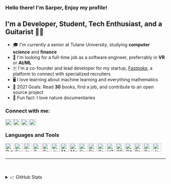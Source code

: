 ### Hello there! I'm Sarper, Enjoy my profile!

## I'm a Developer, Student, Tech Enthusiast, and a Guitarist 🎸🎸 
- 🎓 I'm currently a senior at Tulane University, studying **computer science** and **finance**
- 💼 I'm looking for a full-time job as a software engineer, preferrably in **VR** or **AI/ML**
- 🇫 I'm a co-founder and lead developer for my startup, [Fastpoke](https://fastpoke.com "We're not launched yet!"), a platform to connect with specialized recruiters
- 🖥️ I love learning about machine learning and everything mathematics
- 🎯 2021 Goals: Read **30** books, find a job, and contribute to an open source project
- 🦁 Fun fact: I love nature documentaries

### Connect with me:

[<img align="left" alt="Sarper Tutuncuoglu | LinkedIn" width="22px" src="https://cdn.jsdelivr.net/npm/simple-icons@v3/icons/linkedin.svg" />](https://www.linkedin.com/in/sarpertutuncuoglu/)
[<img align="left" alt="Sarper Tutuncuoglu | Instagram" width="22px" src="https://cdn.jsdelivr.net/npm/simple-icons@v3/icons/instagram.svg" />](https://www.instagram.com/sarpertutuncuoglu/)
[<img align="left" alt="Sarper Tutuncuoglu | Facebook" width="22px" src="https://cdn.jsdelivr.net/npm/simple-icons@v3/icons/facebook.svg" />](https://www.facebook.com/sarper.tutuncuoglu/)
[<img align="left" alt="Sarper Tutuncuoglu | Goodreads" width="22px" src="https://cdn.jsdelivr.net/npm/simple-icons@v3/icons/goodreads.svg" />](https://www.goodreads.com/user/show/58409772-sarper)

</br>

### Languages and Tools

<a href="https://www.python.org/" target="_blank"><img align="left" alt="Python" width="26px" src="https://avatars0.githubusercontent.com/u/1525981?s=200&v=4" /></a>
<a href="https://www.cplusplus.com/" target="_blank"><img align="left" alt="C++" width="26px" src="https://img.icons8.com/color/48/000000/c-plus-plus-logo.png" /></a>
<a href="https://www.javascript.com/" target="_blank"><img align="left" alt="JavaScript" width="26px" src="https://img.icons8.com/color/48/000000/javascript.png" /></a>
<a href="https://en.wikipedia.org/wiki/C_(programming_language)" target="_blank"><img align="left" alt="C" width="26px" src="https://img.icons8.com/color/48/000000/c-programming.png" /></a>
<a href="https://golang.org/" target="_blank"><img align="left" alt="Go" width="26px" src="https://img.icons8.com/color/48/000000/golang.png" /></a>
<a href="https://www.java.com/en/" target="_blank"><img align="left" alt="Java" width="26px" src="https://img.icons8.com/color/48/000000/java-coffee-cup-logo.png" /></a>

<a href="https://www.mysql.com/" target="_blank"><img align="left" alt="MySQL" width="26px" src="https://www.mysql.com/common/logos/logo-mysql-170x115.png" /></a>
<a href="https://www.mongodb.com/" target="_blank"><img align="left" alt="MongoDB" width="26px" src="https://img.icons8.com/color/48/000000/mongodb.png" /></a>

<a href="https://svelte.dev/" target="_blank"><img align="left" alt="Svelte" width="26px" src="https://img.icons8.com/doodle/48/000000/svetle.png" /></a>
<a href="https://reactjs.org/" target="_blank"><img align="left" alt="React" width="26px" src="https://img.icons8.com/color/48/000000/react-native.png" /></a>
<a href="https://graphql.org/" target="_blank"><img align="left" alt="GraphQL" width="26px" src="https://img.icons8.com/color/48/000000/graphql.png" /></a>
<a href="https://en.wikipedia.org/wiki/HTML" target="_blank"><img align="left" alt="HTML" width="26px" src="https://www.flaticon.com/svg/static/icons/svg/732/732212.svg" /></a>
<a href="https://en.wikipedia.org/wiki/CSS" target="_blank"><img align="left" alt="CSS" width="26px" src="https://www.flaticon.com/svg/static/icons/svg/732/732190.svg" /></a>

<a href="https://github.com/git/git" target="_blank"><img align="left" alt="Git" width="26px" src="https://img.icons8.com/color/48/000000/git.png" /></a>
<a href="https://www.gnu.org/software/bash/" target="_blank"><img align="left" alt="Bash" width="26px" src="https://img.icons8.com/fluent/48/000000/console.png"></a>
<a href="https://www.docker.com/" target="_blank"><img align="left" alt="Docker" width="26px" src="https://img.icons8.com/color/48/000000/docker.png" /></a>
<a href="https://www.jenkins.io/" target="_blank"><img align="left" alt="Jenkins" width="26px" src="https://wiki.jenkins.io/download/attachments/2916393/logo.png?version=1&modificationDate=1302753947000&api=v2" /></a>

</br>
</br>

___


</br>
</br>

<details>
  <summary>📈 GitHub Stats</summary>

  <img align="left" alt="Sarper's GitHub Stats" src="https://github-readme-stats.codestackr.vercel.app/api?username=sarper2245&show_icons=true&hide_border=true" />

</details>
